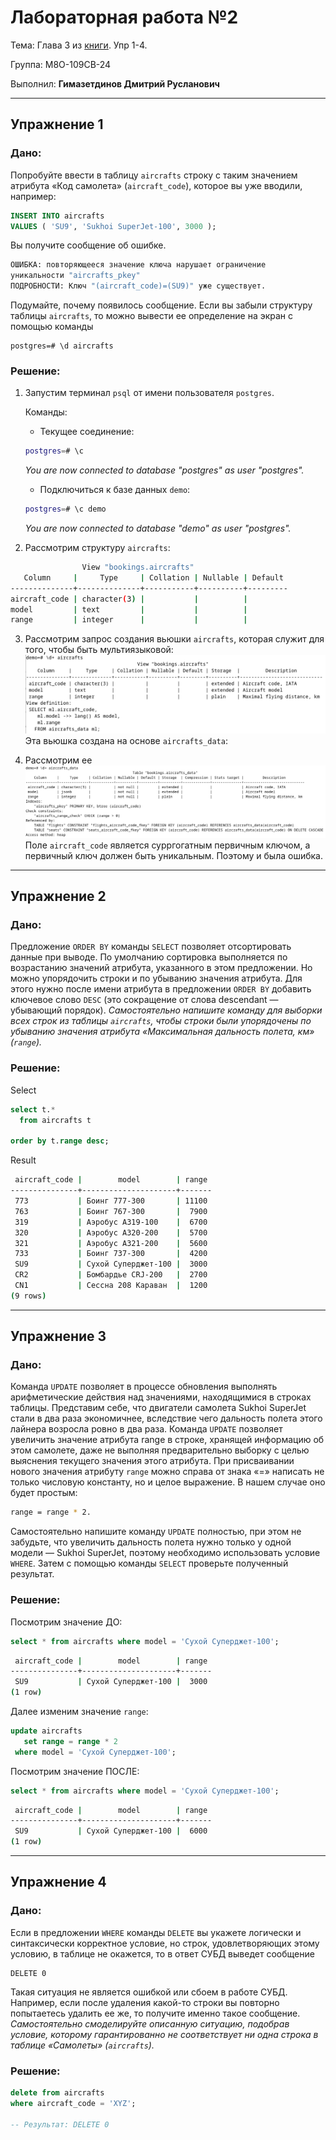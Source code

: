 # Лабораторная работа №2 

Тема: Глава 3 из [книги](https://edu.postgrespro.ru/sql_primer.pdf). Упр 1-4.

Группа: М8О-109СВ-24

Выполнил: **Гимазетдинов Дмитрий Русланович**

---

## Упражнение 1
### Дано:

Попробуйте ввести в таблицу `aircrafts` строку с таким значением атрибута «Код самолета» (`aircraft_code`), которое вы уже вводили, например:

```sql
INSERT INTO aircrafts
VALUES ( 'SU9', 'Sukhoi SuperJet-100', 3000 );
```

Вы получите сообщение об ошибке.

```bash
ОШИБКА: повторяющееся значение ключа нарушает ограничение
уникальности "aircrafts_pkey"
ПОДРОБНОСТИ: Ключ "(aircraft_code)=(SU9)" уже существует.
```
Подумайте, почему появилось сообщение. Если вы забыли структуру таблицы `aircrafts`, то можно вывести ее определение на экран с помощью команды

```code
postgres=# \d aircrafts
```

### Решение:

1. Запустим терминал `psql` от имени пользователя `postgres`.
   
    Команды:
   - Текущее соединение:
    ```bash
    postgres=# \c
    ```
    *You are now connected to database "postgres" as user "postgres".*

   - Подключиться к базе данных `demo`:
    ```bash
    postgres=# \c demo
    ```
    *You are now connected to database "demo" as user "postgres".*

2. Рассмотрим структуру `aircrafts`:
```bash
                View "bookings.aircrafts"
   Column     |     Type     | Collation | Nullable | Default 
--------------+--------------+-----------+----------+---------
aircraft_code | character(3) |           |          | 
model         | text         |           |          | 
range         | integer      |           |          | 
``` 

3. Рассмотрим запрос создания вьюшки `aircrafts`, которая служит для того, чтобы быть мультиязыковой:
![aircrafts](lab2.1.png)
Эта вьюшка создана на основе `aircrafts_data`:

4. Рассмотрим ее 
![aircrafts_data](lab2.2.png)
Поле `aircraft_code` является сурргогатным первичным ключом, а первичный ключ должен быть уникальным. Поэтому и была ошибка.

---

## Упражнение 2
### Дано:

Предложение `ORDER BY` команды `SELECT` позволяет отсортировать данные при выводе. По умолчанию сортировка выполняется по возрастанию значений атрибута, указанного в этом предложении. Но можно упорядочить строки и по убыванию значения атрибута. Для этого нужно после имени атрибута в предложении `ORDER BY` добавить ключевое слово `DESC` (это сокращение от слова descendant — убывающий порядок). *Самостоятельно напишите команду для выборки всех строк из таблицы `aircrafts`, чтобы строки были упорядочены по убыванию значения атрибута «Максимальная дальность полета, км» (`range`).*

### Решение:

Select
```sql
select t.* 
  from aircrafts t

order by t.range desc;
```

Result
```bash
 aircraft_code |        model        | range 
---------------+---------------------+-------
 773           | Боинг 777-300       | 11100
 763           | Боинг 767-300       |  7900
 319           | Аэробус A319-100    |  6700
 320           | Аэробус A320-200    |  5700
 321           | Аэробус A321-200    |  5600
 733           | Боинг 737-300       |  4200
 SU9           | Сухой Суперджет-100 |  3000
 CR2           | Бомбардье CRJ-200   |  2700
 CN1           | Сессна 208 Караван  |  1200
(9 rows)
```

---

## Упражнение 3
### Дано:

Команда `UPDATE` позволяет в процессе обновления выполнять арифметические действия над значениями, находящимися в строках таблицы. Представим себе, что двигатели самолета Sukhoi SuperJet стали в два раза экономичнее, вследствие чего дальность полета этого лайнера возросла ровно в два раза. Команда `UPDATE` позволяет увеличить значение атрибута range в строке, хранящей информацию об этом самолете, даже не выполняя предварительно выборку с целью выяснения текущего значения этого атрибута. При присваивании нового значения атрибуту `range` можно справа от знака «=» написать не только числовую константу, но и целое выражение. В нашем случае оно будет простым:

```bash 
range = range * 2.
``` 

Самостоятельно напишите команду `UPDATE` полностью, при этом не забудьте, что увеличить дальность полета нужно только у одной модели — Sukhoi SuperJet, поэтому необходимо использовать условие `WHERE`. Затем с помощью команды `SELECT` проверьте полученный результат.

### Решение:

Посмотрим значение ДО:
```sql
select * from aircrafts where model = 'Сухой Суперджет-100';
```
```bash
 aircraft_code |        model        | range 
---------------+---------------------+-------
 SU9           | Сухой Суперджет-100 |  3000
(1 row)
```
Далее изменим значение `range`: 
```sql
update aircrafts
   set range = range * 2
 where model = 'Сухой Суперджет-100';
```
Посмотрим значение ПОСЛЕ:
```sql
select * from aircrafts where model = 'Сухой Суперджет-100';
```
```bash
 aircraft_code |        model        | range 
---------------+---------------------+-------
 SU9           | Сухой Суперджет-100 |  6000
(1 row)
```

---

## Упражнение 4
### Дано: 

Если в предложении `WHERE` команды `DELETE` вы укажете логически и синтаксически корректное условие, но строк, удовлетворяющих этому условию, в таблице не окажется, то в ответ СУБД выведет сообщение
```
DELETE 0
```
Такая ситуация не является ошибкой или сбоем в работе СУБД. Например, если после удаления какой-то строки вы повторно попытаетесь удалить ее же, то получите именно такое сообщение.
*Самостоятельно смоделируйте описанную ситуацию, подобрав условие, которому гарантированно не соответствует ни одна строка в таблице «Самолеты» (`aircrafts`).*

### Решение:

```sql
delete from aircrafts        
where aircraft_code = 'XYZ';

-- Результат: DELETE 0
```

